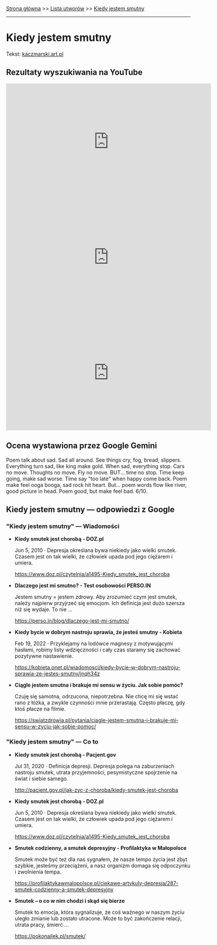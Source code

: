 [Strona główna](../index.md) >> [Lista utworów](../list.md) >> [Kiedy jestem smutny](205.md)

---

# Kiedy jestem smutny

Tekst: [kaczmarski.art.pl](https://www.kaczmarski.art.pl/tworczosc/wiersze/kiedy-jestem-smutny/)

## Rezultaty wyszukiwania na YouTube

<iframe width="560" height="315" src="https://www.youtube.com/embed/O_eYztVDVcw?si=IdontcarewhotheIRSsendsImnotpayingtaxes" title="YouTube video player" frameborder="0" allow="accelerometer; autoplay; clipboard-write; encrypted-media; gyroscope; picture-in-picture; web-share" referrerpolicy="strict-origin-when-cross-origin" allowfullscreen></iframe>

<iframe width="560" height="315" src="https://www.youtube.com/embed/Ka-rqH4g2Ps?si=IdontcarewhotheIRSsendsImnotpayingtaxes" title="YouTube video player" frameborder="0" allow="accelerometer; autoplay; clipboard-write; encrypted-media; gyroscope; picture-in-picture; web-share" referrerpolicy="strict-origin-when-cross-origin" allowfullscreen></iframe>

<iframe width="560" height="315" src="https://www.youtube.com/embed/gxBqxAa5h6s?si=IdontcarewhotheIRSsendsImnotpayingtaxes" title="YouTube video player" frameborder="0" allow="accelerometer; autoplay; clipboard-write; encrypted-media; gyroscope; picture-in-picture; web-share" referrerpolicy="strict-origin-when-cross-origin" allowfullscreen></iframe>

## Ocena wystawiona przez Google Gemini

Poem talk about sad. Sad all around. See things cry, fog, bread, slippers. Everything turn sad, like king make gold. When sad, everything stop. Cars no move. Thoughts no move. Fly no move. BUT... time no stop. Time keep going, make sad worse. Time say "too late" when happy come back. Poem make feel ooga booga, sad rock hit heart. But... poem words flow like river, good picture in head. Poem good, but make feel bad. 6/10.


## Kiedy jestem smutny — odpowiedzi z Google

### "Kiedy jestem smutny" — Wiadomości

- **Kiedy smutek jest chorobą - DOZ.pl**

    Jun 5, 2010  ·  Depresja określana bywa niekiedy jako wielki smutek. Czasem jest on tak wielki, że człowiek upada pod jego ciężarem i umiera. 

   <https://www.doz.pl/czytelnia/a1495-Kiedy_smutek_jest_choroba>
- **Dlaczego jest mi smutno? - Test osobowości PERSO.IN**

    Jestem smutny = jestem zdrowy. Aby zrozumieć czym jest smutek, należy najpierw przyjrzeć się emocjom. Ich definicja jest dużo szersza niż się wydaje. To nie ... 

   <https://perso.in/blog/dlaczego-jest-mi-smutno/>
- **Kiedy bycie w dobrym nastroju sprawia, że jesteś smutny - Kobieta**

    Feb 19, 2022  ·  Przyklejamy na lodówce magnesy z motywującymi hasłami, robimy listy wdzięczności i cały czas staramy się zachować pozytywne nastawienie. 

   <https://kobieta.onet.pl/wiadomosci/kiedy-bycie-w-dobrym-nastroju-sprawia-ze-jestes-smutny/jnqh34z>
- **Ciągle jestem smutna i brakuje mi sensu w życiu. Jak sobie pomóc?**

    Czuję się samotna, odrzucona, niepotrzebna. Nie chcę mi się wstać rano z łóżka, a zwykle czynności mnie przerastają. Często płaczę, gdy ktoś płacze na filmie. 

   <https://swiatzdrowia.pl/pytania/ciagle-jestem-smutna-i-brakuje-mi-sensu-w-zyciu-jak-sobie-pomoc/>

### "Kiedy jestem smutny" — Co to

- **Kiedy smutek jest chorobą - Pacjent.gov**

    Jul 31, 2020  ·  Definicja depresji. Depresja polega na zaburzeniach nastroju smutek, utrata przyjemności, pesymistyczne spojrzenie na świat i siebie samego. 

   <http://pacjent.gov.pl/jak-zyc-z-choroba/kiedy-smutek-jest-choroba>
- **Kiedy smutek jest chorobą - DOZ.pl**

    Jun 5, 2010  ·  Depresja określana bywa niekiedy jako wielki smutek. Czasem jest on tak wielki, że człowiek upada pod jego ciężarem i umiera. 

   <https://www.doz.pl/czytelnia/a1495-Kiedy_smutek_jest_choroba>
- **Smutek codzienny, a smutek depresyjny - Profilaktyka w Małopolsce**

    Smutek może być też dla nas sygnałem, że nasze tempo życia jest zbyt szybkie, jesteśmy przeciążeni, a nasz organizm domaga się odpoczynku i zwolnienia tempa. 

   <https://profilaktykawmalopolsce.pl/ciekawe-artykuly-depresja/287-smutek-codzienny-a-smutek-depresyjny>
- **Smutek – o co w nim chodzi i skąd się bierze**

    Smutek to emocja, która sygnalizuje, że coś ważnego w naszym życiu uległo zmianie lub zostało utracone. Może to być zakończenie relacji, utrata pracy, śmierć ... 

   <https://pokonajlek.pl/smutek/>


